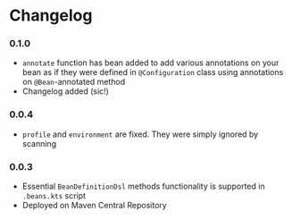 # Changelog

### 0.1.0

- `annotate` function has bean added to add various annotations on your bean as if they were defined in `@Configuration` class using annotations on `@Bean`-annotated method
- Changelog added (sic!)

### 0.0.4

- `profile` and `environment` are fixed. They were simply ignored by scanning

### 0.0.3

- Essential `BeanDefinitionDsl` methods functionality is supported in `.beans.kts` script
- Deployed on Maven Central Repository